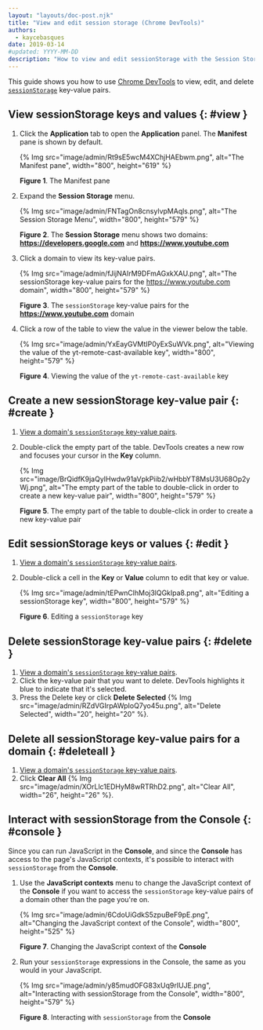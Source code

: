```yaml
---
layout: "layouts/doc-post.njk"
title: "View and edit session storage (Chrome DevTools)"
authors:
  - kaycebasques
date: 2019-03-14
#updated: YYYY-MM-DD
description: "How to view and edit sessionStorage with the Session Storage pane and the Console."
---
```


This guide shows you how to use [Chrome DevTools][1] to view, edit, and delete [`sessionStorage`][2]
key-value pairs.

## View sessionStorage keys and values {: #view }

1.  Click the **Application** tab to open the **Application** panel. The **Manifest** pane is shown
    by default.

    {% Img src="image/admin/Rt9sE5wcM4XChjHAEbwm.png", alt="The Manifest pane", width="800", height="619" %}

    **Figure 1**. The Manifest pane

2.  Expand the **Session Storage** menu.

    {% Img src="image/admin/FNTagOn8cnsylvpMAqls.png", alt="The Session Storage Menu", width="800", height="579" %}

    **Figure 2**. The **Session Storage** menu shows two domains: **https://developers.google.com**
    and **https://www.youtube.com**

3.  Click a domain to view its key-value pairs.

    {% Img src="image/admin/fJijNAIrM9DFmAGxkXAU.png", alt="The sessionStorage key-value pairs for the https://www.youtube.com domain", width="800", height="579" %}

    **Figure 3**. The `sessionStorage` key-value pairs for the **https://www.youtube.com** domain

4.  Click a row of the table to view the value in the viewer below the table.

    {% Img src="image/admin/YxEayGVMtIP0yExSuWVk.png", alt="Viewing the value of the yt-remote-cast-available key", width="800", height="579" %}

    **Figure 4**. Viewing the value of the `yt-remote-cast-available` key

## Create a new sessionStorage key-value pair {: #create }

1.  [View a domain's `sessionStorage` key-value pairs][3].
2.  Double-click the empty part of the table. DevTools creates a new row and focuses your cursor in
    the **Key** column.

    {% Img src="image/BrQidfK9jaQyIHwdw91aVpkPiib2/wHbbYT8MsU3U68Op2yWj.png", alt="The empty part of the table to double-click in order to create a new key-value pair", width="800", height="579" %}

    **Figure 5**. The empty part of the table to double-click in order to create a new key-value
    pair

## Edit sessionStorage keys or values {: #edit }

1.  [View a domain's `sessionStorage` key-value pairs][4].
2.  Double-click a cell in the **Key** or **Value** column to edit that key or value.

    {% Img src="image/admin/tEPwnClhMoj3lQGkIpa8.png", alt="Editing a sessionStorage key", width="800", height="579" %}

    **Figure 6**. Editing a `sessionStorage` key

## Delete sessionStorage key-value pairs {: #delete }

1.  [View a domain's `sessionStorage` key-value pairs][5].
2.  Click the key-value pair that you want to delete. DevTools highlights it blue to indicate that
    it's selected.
3.  Press the Delete key or click **Delete Selected**
    {% Img src="image/admin/RZdVGIrpAWpIoQ7yo45u.png", alt="Delete Selected", width="20", height="20" %}.

## Delete all sessionStorage key-value pairs for a domain {: #deleteall }

1.  [View a domain's `sessionStorage` key-value pairs][6].
2.  Click **Clear All** {% Img src="image/admin/XOrLlc1EDHyM8wRTRhD2.png", alt="Clear All", width="26", height="26" %}.

## Interact with sessionStorage from the Console {: #console }

Since you can run JavaScript in the **Console**, and since the **Console** has access to the page's
JavaScript contexts, it's possible to interact with `sessionStorage` from the **Console**.

1.  Use the **JavaScript contexts** menu to change the JavaScript context of the **Console** if you
    want to access the `sessionStorage` key-value pairs of a domain other than the page you're on.

    {% Img src="image/admin/6CdoUiGdkS5zpuBeF9pE.png", alt="Changing the JavaScript context of the Console", width="800", height="525" %}

    **Figure 7**. Changing the JavaScript context of the **Console**

2.  Run your `sessionStorage` expressions in the Console, the same as you would in your JavaScript.

    {% Img src="image/admin/y85mudOFG83xUq9rIUJE.png", alt="Interacting with sessionStorage from the Console", width="800", height="579" %}

    **Figure 8**. Interacting with `sessionStorage` from the **Console**

[1]: /web/tools/chrome-devtools
[2]: https://developer.mozilla.org/en-US/docs/Web/API/Window/sessionStorage
[3]: #view
[4]: #view
[5]: #view
[6]: #view
